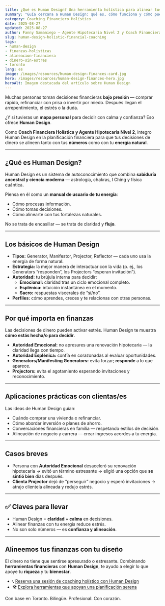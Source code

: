 ```yaml
---
title: ¿Qué es Human Design? Una herramienta holística para alinear tus finanzas y decisiones de vida
summary: "Guía cercana a Human Design: qué es, cómo funciona y cómo puede ayudarte a decidir con más calma y alineación en tus finanzas y tu vida."
category: Coaching Financiero Holístico
date: 2025-08-27
updated: 2025-08-27
author: Fanny Samaniego — Agente Hipotecaria Nivel 2 y Coach Financiera Holística
slug: human-design-holistic-financial-coaching
tags:
- human-design
- finanzas-holisticas
- alineacion-financiera
- dinero-sin-estres
- toronto
lang: es
image: /images/resources/human-design-finances-card.jpg
hero: /images/resources/human-design-finances-hero.jpg
heroAlt: Imagen destacada del artículo sobre Human Design
---
```

Muchas personas toman decisiones financieras **bajo presión** — comprar rápido, refinanciar con prisa o invertir por miedo. Después llegan el arrepentimiento, el estrés o la duda.

¿Y si tuvieras un **mapa personal** para decidir con calma y confianza? Eso ofrece **Human Design**.

Como **Coach Financiera Holística y Agente Hipotecaria Nivel 2**, integro Human Design en la planificación financiera para que tus decisiones de dinero se alineen tanto con tus **números** como con tu **energía natural**.

---

## ¿Qué es Human Design?

Human Design es un sistema de autoconocimiento que combina **sabiduría ancestral y ciencia moderna** — astrología, chakras, I Ching y física cuántica.

Piensa en él como un **manual de usuario de tu energía**:  
- Cómo procesas información.  
- Cómo tomas decisiones.  
- Cómo alinearte con tus fortalezas naturales.

No se trata de encasillar — se trata de claridad y **flujo**.

---

## Los básicos de Human Design

- **Tipos:** Generator, Manifestor, Projector, Reflector — cada uno usa la energía de forma natural.  
- **Estrategia:** la mejor manera de interactuar con la vida (p. ej., los Generators “responden”, los Projectors “esperan invitación”).  
- **Autoridad:** tu brújula interna para decidir:  
  - **Emocional:** claridad tras un ciclo emocional completo.  
  - **Esplénica:** intuición instantánea en el momento.  
  - **Sacro:** respuestas viscerales de “sí/no”.  
- **Perfiles:** cómo aprendes, creces y te relacionas con otras personas.

---

## Por qué importa en finanzas

Las decisiones de dinero pueden activar estrés. Human Design te muestra **cómo estás hecha/o para decidir**.

- **Autoridad Emocional:** no apresures una renovación hipotecaria — la claridad llega con tiempo.  
- **Autoridad Esplénica:** confía en corazonadas al evaluar oportunidades.  
- **Generators/Manifesting Generators:** evita forzar; **responde** a lo que aparece.  
- **Projectors:** evita el agotamiento esperando invitaciones y reconocimiento.

---

## Aplicaciones prácticas con clientas/es

Las ideas de Human Design guían:  
- Cuándo comprar una vivienda o refinanciar.  
- Cómo abordar inversión o planes de ahorro.  
- Conversaciones financieras en familia — respetando estilos de decisión.  
- Alineación de negocio y carrera — crear ingresos acordes a tu energía.

---

## Casos breves

- Persona con **Autoridad Emocional** desaceleró su renovación hipotecaria → evitó un término estresante → eligió una opción que **se sintió bien** días después.  
- **Clienta Projector** dejó de “perseguir” negocio y esperó invitaciones → atrajo clientela alineada y redujo estrés.

---

## ✅ Claves para llevar

- Human Design = **claridad + calma** en decisiones.  
- Alinear finanzas con tu energía reduce estrés.  
- No son solo números — es **confianza y alineación**.

---

## Alineemos tus finanzas con tu diseño

El dinero no tiene que sentirse apresurado o estresante. Combinando **herramientas financieras** con **Human Design**, te ayudo a elegir lo que apoye tu **riqueza** y tu **bienestar**.

- 📞 [Reserva una sesión de coaching holístico con Human Design](/es/contacto)  
- 🛠 [Explora herramientas que apoyan una planificación serena](/es/herramientas)

Con base en Toronto. Bilingüe. Profesional. Con corazón.
